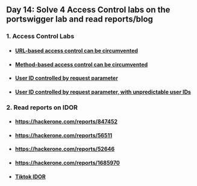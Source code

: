 <h2> Day 14: Solve 4 Access Control labs on the portswigger lab and read reports/blog </h2>

### 1. Access Control Labs
#### [<ul><li>URL-based access control can be circumvented</li></ul>](https://portswigger.net/web-security/access-control/lab-url-based-access-control-can-be-circumvented)
#### [<ul><li>Method-based access control can be circumvented</li></ul>](https://portswigger.net/web-security/access-control/lab-method-based-access-control-can-be-circumvented)
#### [<ul><li>User ID controlled by request parameter</li></ul>](https://portswigger.net/web-security/access-control/lab-user-id-controlled-by-request-parameter)
#### [<ul><li>User ID controlled by request parameter, with unpredictable user IDs</li></ul>](https://portswigger.net/web-security/access-control/lab-user-id-controlled-by-request-parameter-with-unpredictable-user-ids)

### 2. Read reports on IDOR
#### [<ul><li>https://hackerone.com/reports/847452</li></ul>](https://hackerone.com/reports/847452)
#### [<ul><li>https://hackerone.com/reports/56511</li></ul>](https://hackerone.com/reports/56511)
#### [<ul><li>https://hackerone.com/reports/52646</li></ul>](https://hackerone.com/reports/52646)
#### [<ul><li>https://hackerone.com/reports/1685970</li></ul>](https://hackerone.com/reports/1685970)
#### [<ul><li>Tiktok IDOR</li></ul>](https://apapedulimu.click/tag-myself-in-your-favorite-tiktok-artist-video-idor/)
  
